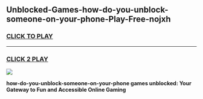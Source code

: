 
## Unblocked-Games-how-do-you-unblock-someone-on-your-phone-Play-Free-nojxh
<h3>
<a href="https://premium76.site?title=how-do-you-unblock-someone-on-your-phone&ref=21A">CLICK TO PLAY</a></h3>
<hr>

<h3>
<a href="https://premium76.site?title=how-do-you-unblock-someone-on-your-phone&ref=21A">CLICK 2 PLAY</a>
  
</h3>

<a href="https://premium76.site?title=how-do-you-unblock-someone-on-your-phone&ref=21A"><img src="https://clearcache.store/games.png"></a>


**how-do-you-unblock-someone-on-your-phone games unblocked: Your Gateway to Fun and Accessible Online Gaming**

